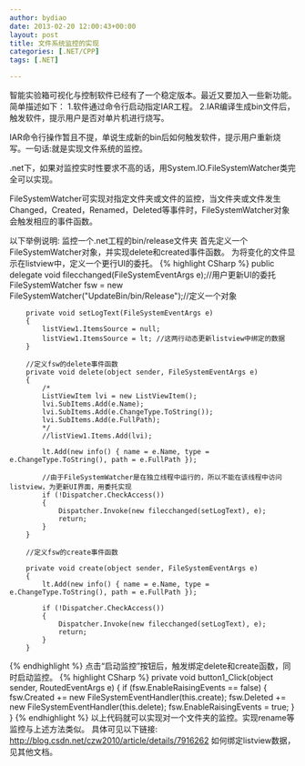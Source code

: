 ```yaml
---
author: bydiao
date: 2013-02-20 12:00:43+00:00
layout: post
title: 文件系统监控的实现
categories: [.NET/CPP]
tags: [.NET]

---
```


智能实验箱可视化与控制软件已经有了一个稳定版本。最近又要加入一些新功能。简单描述如下：
1.软件通过命令行启动指定IAR工程。
2.IAR编译生成bin文件后，触发软件，提示用户是否对单片机进行烧写。

IAR命令行操作暂且不提，单说生成新的bin后如何触发软件，提示用户重新烧写。一句话:就是实现文件系统的监控。

.net下，如果对监控实时性要求不高的话，用System.IO.FileSystemWatcher类完全可以实现。

FileSystemWatcher可实现对指定文件夹或文件的监控，当文件夹或文件发生Changed，Created，Renamed，Deleted等事件时，FileSystemWatcher对象会触发相应的事件函数。

以下举例说明: 监控一个.net工程的bin/release文件夹
首先定义一个FileSystemWatcher对象，并实现delete和created事件函数。
为将变化的文件显示在listview中，定义一个更行UI的委托。
{% highlight CSharp %} 
	public delegate void filecchanged(FileSystemEventArgs e);//用户更新UI的委托
        FileSystemWatcher fsw = new FileSystemWatcher("UpdateBin/bin/Release");//定义一个对象

        private void setLogText(FileSystemEventArgs e)
        {
            listView1.ItemsSource = null;
            listView1.ItemsSource = lt; //这两行动态更新listview中绑定的数据
        }

        //定义fsw的delete事件函数
        private void delete(object sender, FileSystemEventArgs e)
        {
            /*
            ListViewItem lvi = new ListViewItem();
            lvi.SubItems.Add(e.Name);
            lvi.SubItems.Add(e.ChangeType.ToString());
            lvi.SubItems.Add(e.FullPath);
            */
            //listView1.Items.Add(lvi);

            lt.Add(new info() { name = e.Name, type = e.ChangeType.ToString(), path = e.FullPath });

            //由于FileSystemWatcher是在独立线程中运行的，所以不能在该线程中访问listview，为更新UI界面，用委托实现
            if (!Dispatcher.CheckAccess())
            {
                Dispatcher.Invoke(new filecchanged(setLogText), e);
                return;
            }
        }

        //定义fsw的create事件函数
        
        private void create(object sender, FileSystemEventArgs e)
        {
            lt.Add(new info() { name = e.Name, type = e.ChangeType.ToString(), path = e.FullPath });

            if (!Dispatcher.CheckAccess())
            {
                Dispatcher.Invoke(new filecchanged(setLogText), e);
                return;
            }
        }
{% endhighlight %} 
点击“启动监控”按钮后，触发绑定delete和create函数，同时启动监控。
{% highlight CSharp %} 
    private void button1_Click(object sender, RoutedEventArgs e)
    {
        if (fsw.EnableRaisingEvents == false)
        {
            fsw.Created += new FileSystemEventHandler(this.create);
            fsw.Deleted += new FileSystemEventHandler(this.delete);
            fsw.EnableRaisingEvents = true;
        }
    }
{% endhighlight %} 
以上代码就可以实现对一个文件夹的监控。实现rename等监控与上述方法类似。
具体可见以下链接:
http://blog.csdn.net/czw2010/article/details/7916262
如何绑定listview数据，见其他文档。
